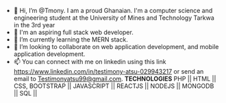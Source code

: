 - 👋 Hi, I’m @Tmony. I am a proud Ghanaian. I'm a computer science and engineering student at the University of Mines and Technology Tarkwa in the 3rd year
- 👀 I'm an aspiring full stack web developer. 
- 🌱 I’m currently learning the MERN stack.
- 💞️ I’m looking to collaborate on web application development, and mobile application development.
- 📫 You can connect with me on linkedin using this link https://www.linkedin.com/in/testimony-atsu-029943217 or send an email to Testimonyatsu99@gmail.com.
                               <strong>TECHNOLOGIES</strong>
PHP || HTML || CSS, BOOTSTRAP || JAVASCRIPT || REACTJS || NODEJS || MONGODB || SQL || 

